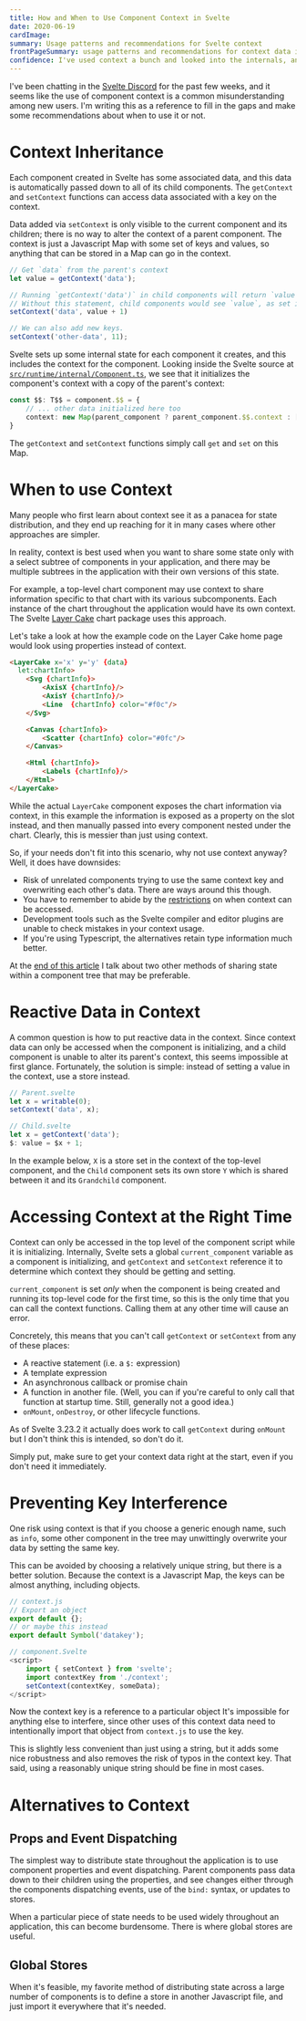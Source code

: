 ```yaml
---
title: How and When to Use Component Context in Svelte
date: 2020-06-19
cardImage:
summary: Usage patterns and recommendations for Svelte context
frontPageSummary: usage patterns and recommendations for context data in Svelte
confidence: I've used context a bunch and looked into the internals, and I think I have a good understanding of it. If you disagree about when it's proper to use context I'd love to hear your thoughts.
---
```


I've been chatting in the [Svelte Discord](https://svelte.dev/chat) for the past few weeks, and it seems like the use of component context is a common misunderstanding among new users. I'm writing this as a reference to fill in the gaps and make some recommendations about when to use it or not.

# Context Inheritance

Each component created in Svelte has some associated data, and this data is automatically passed down to all of its child components. The `getContext` and `setContext` functions can access data associated with a key on the context.

Data added via `setContext` is only visible to the current component and its children; there is no way to alter the context of a parent component. The context is just a Javascript Map with some set of keys and values, so anything that can be stored in a Map can go in the context.

```js
// Get `data` from the parent's context
let value = getContext('data');

// Running `getContext('data')` in child components will return `value + 1`.
// Without this statement, child components would see `value`, as set in the parent.
setContext('data', value + 1)

// We can also add new keys.
setContext('other-data', 11);
```

Svelte sets up some internal state for each component it creates, and this includes the context for the component. Looking inside the Svelte source at [`src/runtime/internal/Component.ts`](https://github.com/sveltejs/svelte/blob/1644f207b107b01e4fa6b377ba81f392709124b6/src/runtime/internal/Component.ts#L119), we see that it initializes the component's context with a copy of the parent's context:

```typescript
const $$: T$$ = component.$$ = {
    // ... other data initialized here too
    context: new Map(parent_component ? parent_component.$$.context : []),
}
```

The `getContext` and `setContext` functions simply call `get` and `set` on this Map.

# When to use Context

Many people who first learn about context see it as a panacea for state distribution, and they end up reaching for it in many cases where other approaches are simpler.

In reality, context is best used when you want to share some state only with a select subtree of components in your application, and there may be multiple subtrees in the application with their own versions of this state.

For example, a top-level chart component may use context to share information specific to that chart with its various subcomponents. Each instance of the chart throughout the application would have its own context. The Svelte [Layer Cake](https://layercake.graphics/) chart package uses this approach.

Let's take a look at how the example code on the Layer Cake home page would look using properties instead of context.

```html
<LayerCake x='x' y='y' {data}
  let:chartInfo>
    <Svg {chartInfo}>
        <AxisX {chartInfo}/>
        <AxisY {chartInfo}/>
        <Line  {chartInfo} color="#f0c"/>
    </Svg>

    <Canvas {chartInfo}>
        <Scatter {chartInfo} color="#0fc"/>
    </Canvas>

    <Html {chartInfo}>
        <Labels {chartInfo}/>
    </Html>
</LayerCake>
```

While the actual `LayerCake` component exposes the chart information via context, in this example the information is exposed as a property on the slot instead, and then manually passed into every component nested under the chart. Clearly, this is messier than just using context.

So, if your needs don't fit into this scenario, why not use context anyway? Well, it does have downsides:

- Risk of unrelated components trying to use the same context key and overwriting each other's data. There are ways around this though.
- You have to remember to abide by the [restrictions](#accessing-context-at-the-right-time) on when context can be accessed.
- Development tools such as the Svelte compiler and editor plugins are unable to check mistakes in your context usage.
- If you're using Typescript, the alternatives retain type information much better.

At the [end of this article](#alternatives-to-context) I talk about two other methods of sharing state within a component tree that may be preferable.

# Reactive Data in Context

A common question is how to put reactive data in the context. Since context data can only be accessed when the component is initializing, and a child component is unable to alter its parent's context, this seems impossible at first glance. Fortunately, the solution is simple: instead of setting a value in the context, use a store instead.

```js
// Parent.svelte
let x = writable(0);
setContext('data', x);

// Child.svelte
let x = getContext('data');
$: value = $x + 1;
```

In the example below, `X` is a store set in the context of the top-level component, and the `Child` component sets its own store `Y` which is shared between it and its `Grandchild` component.

<div data-component="PostReplSvelteContext" data-prop-preset="store_in_context"></div>

# Accessing Context at the Right Time

Context can only be accessed in the top level of the component script while it is initializing. Internally, Svelte sets a global `current_component` variable as a component is initializing, and `getContext` and `setContext` reference it to determine which context they should be getting and setting.

`current_component` is set *only* when the component is being created and running its top-level code for the first time, so this is the only time that you can call the context functions. Calling them at any other time will cause an error.

Concretely, this means that you can't call `getContext` or `setContext` from any of these places:

- A reactive statement (i.e. a `$:` expression)
- A template expression
- An asynchronous callback or promise chain
- A function in another file. (Well, you can if you're careful to only call that function at startup time. Still, generally not a good idea.)
- `onMount`, `onDestroy`, or other lifecycle functions.

As of Svelte 3.23.2 it actually does work to call `getContext` during `onMount` but I don't think this is intended, so don't do it.

Simply put, make sure to get your context data right at the start, even if you don't need it immediately.

<div data-component="PostReplSvelteContext" data-prop-preset="context_after_init"></div>

# Preventing Key Interference

One risk using context is that if you choose a generic enough name, such as `info`, some other component in the tree may unwittingly overwrite your data by setting the same key.

This can be avoided by choosing a relatively unique string, but there is a better solution. Because the context is a Javascript Map, the keys can be almost anything, including objects.

```js
// context.js
// Export an object
export default {};
// or maybe this instead
export default Symbol('datakey');

// component.Svelte
<script>
    import { setContext } from 'svelte';
    import contextKey from './context';
    setContext(contextKey, someData);
</script>
```

Now the context key is a reference to a particular object It's impossible for anything else to interfere, since other uses of this context data need to intentionally import that object from `context.js` to use the key.

This is slightly less convenient than just using a string, but it adds some nice robustness and also removes the risk of typos in the context key. That said, using a reasonably unique string should be fine in most cases.

<div data-component="PostReplSvelteContext" data-prop-preset="context_key"></div>

# Alternatives to Context

## Props and Event Dispatching

The simplest way to distribute state throughout the application is to use component properties and event dispatching. Parent components pass data down to their children using the properties, and see changes either through the components dispatching events, use of the `bind:` syntax, or updates to stores.

When a particular piece of state needs to be used widely throughout an application, this can become burdensome. There is where global stores are useful.

## Global Stores

When it's feasible, my favorite method of distributing state across a large number of components is to define a store in another Javascript file, and just import it everywhere that it's needed.

<div data-component="PostReplSvelteContext" data-prop-preset="store_separate_file"></div>
